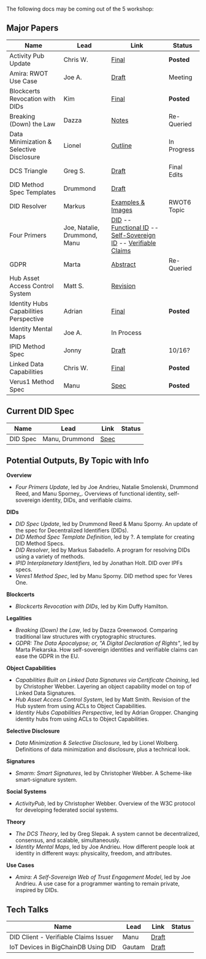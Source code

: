 The following docs may be coming out of the 
5 workshop:

## Major Papers
Name | Lead | Link | Status
---|---|---|---
Activity Pub Update | Chris W. | [Final](https://github.com/WebOfTrustInfo/rebooting-the-web-of-trust-fall2017/blob/master/final-documents/activitypub-decentralized-distributed.pdf) | **Posted**
Amira: RWOT Use Case | Joe A. | [Draft](https://github.com/WebOfTrustInfo/rebooting-the-web-of-trust-fall2017/blob/master/draft-documents/Amira-SSWOT-Engagement-Model.md) | Meeting
Blockcerts Revocation with DIDs | Kim | [Final](https://github.com/WebOfTrustInfo/rebooting-the-web-of-trust-fall2017/blob/master/final-documents/blockcerts-revocation.pdf)| **Posted**
Breaking (Down) the Law | Dazza | [Notes](https://github.com/WebOfTrustInfo/rebooting-the-web-of-trust-fall2017/tree/master/draft-documents/BreakingDownAndConnectingLawAndTech) | Re-Queried
Data Minimization & Selective Disclosure | Lionel | [Outline](https://github.com/WebOfTrustInfo/rebooting-the-web-of-trust-fall2017/blob/master/draft-documents/DataMinimization/Data%20Minimzation%20and%20Selective%20Disclosure.md) | In Progress
DCS Triangle | Greg S. | [Draft](https://github.com/WebOfTrustInfo/rebooting-the-web-of-trust-fall2017/blob/master/draft-documents/dcs-theorem/The-DCS-Theorem.pdf) | Final Edits
DID Method Spec Templates | Drummond | [Draft](https://github.com/WebOfTrustInfo/rebooting-the-web-of-trust-fall2017/blob/master/draft-documents/DID%20Method%20Spec%20Template%20Definition.md)
DID Resolver | Markus | [Examples & Images](https://github.com/WebOfTrustInfo/rebooting-the-web-of-trust-fall2017/tree/master/draft-documents/UniversalResolver) | RWOT6 Topic
Four Primers | Joe, Natalie, Drummond, Manu | [DID](https://github.com/WebOfTrustInfo/rebooting-the-web-of-trust-fall2017/blob/master/draft-documents/did-primer.md) -- [Functional ID](https://github.com/WebOfTrustInfo/rebooting-the-web-of-trust-fall2017/blob/master/draft-documents/functional-identity-primer.md) -- [Self-Sovereign ID](https://github.com/WebOfTrustInfo/rebooting-the-web-of-trust-fall2017/blob/master/draft-documents/self-sovereign-identity-primer.md) -- [Verifiable Claims](https://github.com/WebOfTrustInfo/rebooting-the-web-of-trust-fall2017/blob/master/draft-documents/verifiable-claims-primer.md)
GDPR | Marta | [Abstract](https://github.com/WebOfTrustInfo/rebooting-the-web-of-trust-fall2017/blob/master/draft-documents/GDPR-Self-Soverign-ID.md) | Re-Queried
Hub Asset Access Control System  | Matt S. | [Revision](https://github.com/WebOfTrustInfo/rebooting-the-web-of-trust-fall2017/blob/master/draft-documents/DIF-Hub-Capabilities-RWOT.md)
Identity Hubs Capabilities Perspective | Adrian | [Final](https://github.com/WebOfTrustInfo/rebooting-the-web-of-trust-fall2017/blob/master/final-documents/identity-hubs-capabilities-perspective.pdf) | **Posted**
Identity Mental Maps | Joe A. | In Process
IPID Method Spec | Jonny | [Draft](https://github.com/jonnycrunch/ipid) | 10/16?
Linked Data Capabilities | Chris W. | [Final](https://github.com/WebOfTrustInfo/rebooting-the-web-of-trust-fall2017/blob/master/final-documents/lds-ocap.pdf) | **Posted**
Verus1 Method Spec | Manu | [Spec](https://github.com/WebOfTrustInfo/rebooting-the-web-of-trust-fall2017/blob/master/final-documents/did-method-veres-one.pdf) | **Posted**

## Current DID Spec

Name | Lead | Link | Status
---|---|---|---
DID Spec | Manu, Drummond | [Spec](https://github.com/WebOfTrustInfo/rebooting-the-web-of-trust-fall2017/blob/master/draft-documents/did-spec/DID-Specification.html)

## Potential Outputs, By Topic with Info

**Overview**

   * _Four Primers Update_, led by Joe Andrieu, Natalie Smolenski, Drummond Reed, and Manu Sporney_. Overviews of functional identity, self-sovereign identity, DIDs, and verifiable claims. 

**DIDs**

   * _DID Spec Update_, led by Drummond Reed & Manu Sporny. An update of the spec for Decentralized Identifiers (DIDs).
   * _DID Method Spec Template Definition_, led by ?. A template for creating DID Method Specs. 
   * _DID Resolver_, led by Markus Sabadello. A program for resolving DIDs using a variety of methods.
   * _IPID Interplanetary Identifiers_, led by Jonathan Holt. DID over IPFs specs.
   * _Veres1 Method Spec_, led by Manu Sporny. DID method spec for Veres One.
   
**Blockcerts**

   * _Blockcerts Revocation with DIDs_, led by Kim Duffy Hamilton. 
   
**Legalities**

   * _Breaking (Down) the Law_, led by Dazza Greenwood. Comparing traditional law structures with cryptographic structures.
   * _GDPR: The Data Apocalypse; or, "A Digital Declaration of Rights"_, led by Marta  Piekarska. How self-sovereign identities and verifiable claims can ease the GDPR in the EU.
   
**Object Capabilities**

   * _Capabilities Built on Linked Data Signatures via Certificate Chaining_, led by Christopher Webber. Layering an object capability model on top of Linked Data Signatures.
   * _Hub Asset Access Control System_, led by Matt Smith. Revision of the Hub system from using ACLs to Object Capabilities.
   * _Identity Hubs Capabilities Perspective_, led by Adrian Gropper. Changing identity hubs from using ACLs to Object Capabilities.

**Selective Disclosure**

   * _Data Minimization & Selective Disclosure_, led by Lionel Wolberg. Definitions of data minimization and disclosure, plus a technical look.

**Signatures**

   * _Smarm: Smart Signatures_, led by Christopher Webber. A Scheme-like smart-signature system.
   
**Social Systems**

   * _ActivityPub_, led by Christopher Webber. Overview of the W3C protocol for developing federated social systems.

**Theory**

   * _The DCS Theory_, led by Greg Slepak. A system cannot be decentralized, consensus, and scalable, simultaneously.
   * _Identity Mental Maps_, led by Joe Andrieu. How different people look at identity in different ways: physicality, freedom, and attributes.
   
**Use Cases**

   * _Amira: A Self-Sovereign Web of Trust Engagement Model_, led by Joe Andrieu. A use case for a programmer wanting to remain private, inspired by DIDs.

## Tech Talks

Name | Lead | Link | Status
---|---|---|---
DID Client - Verifiable Claims Issuer | Manu | [Draft](https://github.com/WebOfTrustInfo/rebooting-the-web-of-trust-fall2017/blob/master/draft-documents/did-client-issuer/did-client-issuer.md)
IoT Devices in BigChainDB Using DID | Gautam | [Draft](https://github.com/WebOfTrustInfo/rebooting-the-web-of-trust-fall2017/blob/master/draft-documents/did%20-%20iot%20-%20bigchaindb/iot%20devices%20with%20dids%20on%20bigchaindb.md)
